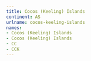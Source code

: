 ```yaml
---
title: Cocos (Keeling) Islands
continent: AS
urlname: cocos-keeling-islands
names:
- Cocos (Keeling) Islands
- Cocos (Keeling) Islands
- CC
- CCK
---
```


